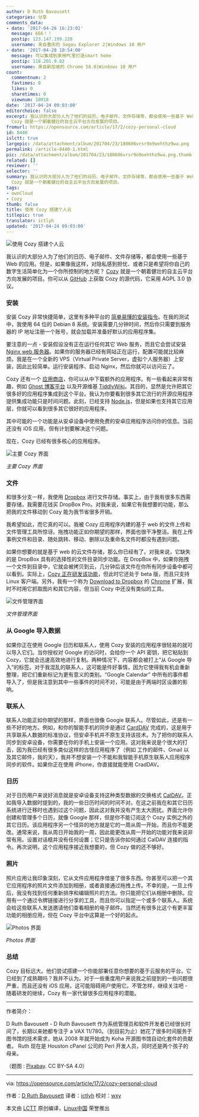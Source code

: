 ```yaml
---
author: D Ruth Bavousett
categories: 分享
comments_data:
- date: '2017-04-26 16:23:01'
  message: 666！！
  postip: 123.147.199.228
  username: 来自重庆的 Sogou Explorer 2|Windows 10 用户
- date: '2017-04-28 10:54:00'
  message: 可以集成到家用PC里打造smart home
  postip: 118.201.9.82
  username: 来自新加坡的 Chrome 58.0|Windows 10 用户
count:
  commentnum: 2
  favtimes: 0
  likes: 0
  sharetimes: 0
  viewnum: 10018
date: '2017-04-24 09:03:00'
editorchoice: false
excerpt: 我认识的大部分人为了他们的日历、电子邮件、文件存储等，都会使用一些基于 Web 的应用。但是，如果像我这样，对隐私感到担忧、或者只是希望将你自己的数字生活简单化为一个你所控制的地方呢？
  Cozy 就是一个朝着健壮的自主云平台方向发展的项目。
fromurl: https://opensource.com/article/17/2/cozy-personal-cloud
id: 8440
islctt: true
largepic: /data/attachment/album/201704/23/180606vrsr9o9oehthz9wa.png
permalink: /article-8440-1.html
pic: /data/attachment/album/201704/23/180606vrsr9o9oehthz9wa.png.thumb.jpg
related: []
reviewer: ''
selector: ''
summary: 我认识的大部分人为了他们的日历、电子邮件、文件存储等，都会使用一些基于 Web 的应用。但是，如果像我这样，对隐私感到担忧、或者只是希望将你自己的数字生活简单化为一个你所控制的地方呢？
  Cozy 就是一个朝着健壮的自主云平台方向发展的项目。
tags:
- ownCloud
- Cozy
thumb: false
title: 使用 Cozy 搭建个人云
titlepic: true
translator: ictlyh
updated: '2017-04-24 09:03:00'
---
```


![使用 Cozy 搭建个人云](/data/attachment/album/201704/23/180606vrsr9o9oehthz9wa.png "Building your own personal cloud with Cozy")


我认识的大部分人为了他们的日历、电子邮件、文件存储等，都会使用一些基于 Web 的应用。但是，如果像我这样，对隐私感到担忧、或者只是希望将你自己的数字生活简单化为一个你所控制的地方呢？ [Cozy](https://cozy.io/) 就是一个朝着健壮的自主云平台方向发展的项目。你可以从 [GitHub](https://github.com/cozy/cozy) 上获取 Cozy 的源代码，它采用 AGPL 3.0 协议。


### 安装


安装 Cozy 非常快捷简单，这里有多种平台的 [简单易懂的安装指令](https://docs.cozy.io/en/host/install/)。在我的测试中，我使用 64 位的 Debian 8 系统。安装需要几分钟时间，然后你只需要到服务器的 IP 地址注册一个账号，就会加载并准备好默认的应用程序集。


要注意的一点 - 安装假设没有正在运行任何其它 Web 服务，而且它会尝试安装 [Nginx web 服务器](https://www.nginx.com/)。如果你的服务器已经有网站正在运行，配置可能就比较麻烦。我是在一个全新的 VPS（Virtual Private Server，虚拟个人服务器）上安装，因此比较简单。运行安装程序、启动 Nginx，然后你就可以访问云了。


Cozy 还有一个 [应用商店](https://cozy.io/en/apps/)，你可以从中下载额外的应用程序。有一些看起来非常有趣，例如 [Ghost 博客平台](https://ghost.org/) 以及开源维基 [TiddlyWiki](http://tiddlywiki.com/)。其目的，显然是允许把其它很多好的应用程序集成到这个平台。我认为你要看到很多其它流行的开源应用程序提供集成功能只是时间问题。此刻，已经支持 [Node.js](http://nodejs.org/)，但是如果也支持其它应用层，你就可以看到很多其它很好的应用程序。


其中可能的一个功能是从安卓设备中使用免费的安卓应用程序访问你的信息。当前还没有 iOS 应用，但有计划要解决这个问题。


现在，Cozy 已经有很多核心的应用程序。


![主要 Cozy 界面](/data/attachment/album/201704/23/180607wuhhjrwlxdqwj8cz.jpg "Main Cozy Interface")


*主要 Cozy 界面*


### 文件


和很多分支一样，我使用 [Dropbox](https://www.dropbox.com/) 进行文件存储。事实上，由于我有很多东西需要存储，我需要花钱买 DropBox Pro。对我来说，如果它有我想要的功能，那么把我的文件移动到 Cozy 能为我节省很多开销。


我希望如此，而它真的可以。我被 Cozy 应用程序内建的基于 web 的文件上传和文件管理工具所惊讶。拖拽功能正如你期望的那样，界面也很干净整洁。我在上传事例文件和目录、随处跳转、移动、删除以及重命名文件时都没有遇到问题。


如果你想要的就是基于 web 的云文件存储，那么你已经有了。对我来说，它缺失的是 DropBox 具有的选择性的文件目录同步功能。在 DropBox 中，如果你拖拽一个文件到目录中，它就会被拷贝到云，几分钟后该文件在你所有同步设备中都可以看到。实际上，[Cozy 正在研发该功能](https://github.com/cozy-labs/cozy-desktop)，但此时它还处于 beta 版，而且只支持 Linux 客户端。另外，我有一个称为 [Download to Dropbox](https://github.com/pwnall/dropship-chrome) 的 [Chrome](https://www.google.com/chrome/) 扩展，我时不时用它抓取图片和其它内容，但当前 Cozy 中还没有类似的工具。


![文件管理界面](/data/attachment/album/201704/23/180607n3bp3qgk9glq3prw.jpg "文件管理界面")


*文件管理界面*


### 从 Google 导入数据


如果你正在使用 Google 日历和联系人，使用 Cozy 安装的应用程序很轻易的就可以导入它们。当你授权对 Google 的访问时，会给你一个 API 密钥，把它粘贴到 Cozy，它就会迅速高效地进行复制。两种情况下，内容都会被打上“从 Google 导入”的标签。对于我混乱的联系人，这可能是件好事情，因为它使得我有机会重新整理，把它们重新标记为更有意义的类别。“Google Calendar” 中所有的事件都导入了，但是我注意到其中一些事件的时间不对，可能是由于两端时区设置的影响。


### 联系人


联系人功能正如你期望的那样，界面也很像 Google 联系人。尽管如此，还是有一些不好的地方。例如，和你的智能手机的同步是通过 [CardDAV](https://en.wikipedia.org/wiki/CardDAV) 完成的，这是用于共享联系人数据的标准协议，但安卓手机并不原生支持该技术。为了把你的联系人同步到安卓设备，你需要在你的手机上安装一个应用。这对我来说是个很大的打击，因为我已经有很多类似这样的古怪应用程序了（例如 工作的邮件、Gmail 以及其它邮件，我的天），我并不想安装一个不能和我智能手机原生联系人应用程序同步的软件。如果你正在使用 iPhone，你直接就能使用 CradDAV。


### 日历


对于日历用户来说好消息就是安卓设备支持这种类型数据的交换格式 [CalDAV](https://en.wikipedia.org/wiki/CalDAV)。正如我导入数据时提到的，我的一些日历时间的时间不对。在这之前我在和其它日历系统进行迁移时也遇到过这个问题，因此这对我并没有产生太大困扰。界面允许你创建和管理多个日历，就像 Google 那样，但是你不能订阅这个 Cozy 实例之外的其它日历。该应用程序另一个怪异的地方就是它的一周从周一开始，而且你不能更改。通常来说，我从周日开始我的一周，因此能更改从周一开始的功能对我来说非常有用。设置对话框并没有任何设置；它只是告诉你如何通过 CalDAV 连接的指令。再次说明，这个应用程序接近我想要的，但 Cozy 做的还不够好。


### 照片


照片应用让我印象深刻，它从文件应用程序借鉴了很多东西。你甚至可以把一个其它应用程序的照片文件添加到相册，或者直接通过拖拽上传。不幸的是，一旦上传后，我没有找到任何重新排序和编辑照片的方法。你只能把它们从相册中删除。应用有一个通过令牌链接进行分享的工具，而且你可以指定一个或多个联系人。系统会给这些联系人发送邀请他们查看相册的电子邮件。当然还有很多比这个有更丰富功能的相册应用，但在 Cozy 平台中这算是一个好的起点。


![Photos 界面](/data/attachment/album/201704/23/180608o993za07f4un09u4.jpg "Photos Interface")


*Photos 界面*


### 总结


Cozy 目标远大。他们尝试搭建一个你能部署任意你想要的基于云服务的平台。它已经到了成熟期吗？我并不认为。对于一些重度用户来说我之前提到的一些问题很严重，而且还没有 iOS 应用，这可能阻碍用户使用它。不管怎样，继续关注吧 - 随着研发的继续，Cozy 有一家代替很多应用程序的潜能。




---


作者简介：


D Ruth Bavousett - D Ruth Bavousett 作为系统管理员和软件开发者已经很长时间了，长期以来她都专注于 a VAX 11/780。（到目前为止）她花了很多时间服务于图书馆的技术需求，她从 2008 年就开始成为 Koha 开源图书馆自动化套件的贡献者。 Ruth 现在是 Houston cPanel 公司的 Perl 开发人员，同时还是两个孩子的母亲。


（题图 : [Pixabay](https://pixabay.com/en/tree-field-cornfield-nature-247122/). CC BY-SA 4.0）




---


via: <https://opensource.com/article/17/2/cozy-personal-cloud>


作者：[D Ruth Bavousett](https://opensource.com/users/druthb) 译者：[ictlyh](https://github.com/ictlyh) 校对：[wxy](https://github.com/wxy)


本文由 [LCTT](https://github.com/LCTT/TranslateProject) 原创编译，[Linux中国](https://linux.cn/) 荣誉推出